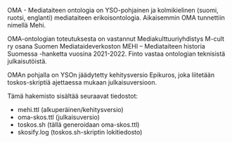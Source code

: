 OMA - Mediataiteen ontologia on YSO-pohjainen ja kolmikielinen (suomi, ruotsi, englanti) mediataiteen erikoisontologia. Aikaisemmin OMA tunnettiin nimellä Mehi.

OMA-ontologian toteutuksesta on vastannut Mediakulttuuriyhdistys M-cult ry osana Suomen Mediataideverkoston MEHI – Mediataiteen historia Suomessa -hanketta vuosina 2021-2022. Finto vastaa ontologian teknisistä julkaisutöistä.

OMAn pohjalla on YSOn jäädytetty kehitysversio Epikuros, joka liitetään toskos-skriptiä ajettaessa mukaan julkaisuversioon.

Tämä hakemisto sisältää seuraavat tiedostot:

- mehi.ttl (alkuperäinen/kehitysversio)
- oma-skos.ttl (julkaisuversio)
- toskos.sh (tällä generoidaan oma-skos.ttl)
- skosify.log (toskos.sh-skriptin lokitiedosto)
